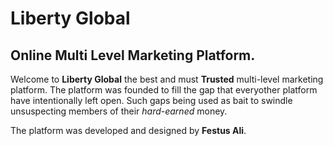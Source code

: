 # Liberty Global
## Online Multi Level Marketing Platform.

Welcome to **Liberty Global** the best and must **Trusted** multi-level marketing platform.
The platform was founded to fill the gap that everyother platform have intentionally left open. Such gaps being used as bait to swindle unsuspecting members of their *hard-earned* money.

The platform was developed and designed by **Festus Ali**.
